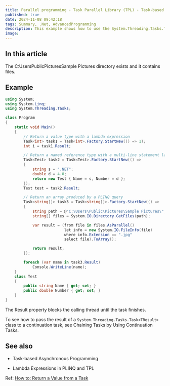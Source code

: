 ```yaml
---
title: Parallel programming - Task Parallel Library (TPL) - Task-based asynchronous programming - Return a value from a task
published: true
date: 2024-11-08 09:42:18
tags: Summary, .Net, AdvancedProgramming
description: This example shows how to use the System.Threading.Tasks.Task<TResult> class to return a value from the Result property. To use this example, you must ensure that the C:\Users\Public\Pictures\Sample Pictures directory exists and that it contains files.
image:
---
```


## In this article

The C:UsersPublicPicturesSample Pictures directory exists and it contains files.

## Example

```csharp
using System;
using System.Linq;
using System.Threading.Tasks;

class Program
{
    static void Main()
    {
        // Return a value type with a lambda expression
        Task<int> task1 = Task<int>.Factory.StartNew(() => 1);
        int i = task1.Result;

        // Return a named reference type with a multi-line statement lambda.
        Task<Test> task2 = Task<Test>.Factory.StartNew(() =>
        {
            string s = ".NET";
            double d = 4.0;
            return new Test { Name = s, Number = d };
        });
        Test test = task2.Result;

        // Return an array produced by a PLINQ query
        Task<string[]> task3 = Task<string[]>.Factory.StartNew(() =>
        {
            string path = @"C:\Users\Public\Pictures\Sample Pictures\";
            string[] files = System.IO.Directory.GetFiles(path);

            var result = (from file in files.AsParallel()
                          let info = new System.IO.FileInfo(file)
                          where info.Extension == ".jpg"
                          select file).ToArray();

            return result;
        });

        foreach (var name in task3.Result)
            Console.WriteLine(name);
    }
    class Test
    {
        public string Name { get; set; }
        public double Number { get; set; }
    }
}
```

The Result property blocks the calling thread until the task finishes.

To see how to pass the result of a `System.Threading.Tasks.Task<TResult>` class to a continuation task, see Chaining Tasks by Using Continuation Tasks.

## See also

- Task-based Asynchronous Programming

- Lambda Expressions in PLINQ and TPL

Ref: [How to: Return a Value from a Task](https://learn.microsoft.com/en-us/dotnet/standard/parallel-programming/how-to-return-a-value-from-a-task)